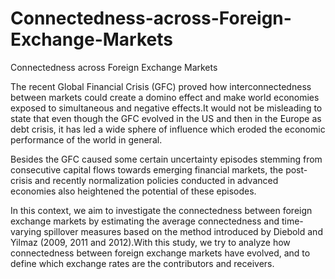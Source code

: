 # Connectedness-across-Foreign-Exchange-Markets
Connectedness across Foreign Exchange Markets

The recent Global Financial Crisis (GFC) proved how interconnectedness between markets could create a domino effect and make world economies exposed to simultaneous and negative 
effects.It would not be misleading to state that even though the GFC evolved in the US and then in the Europe as debt crisis, it has led a wide sphere of influence which eroded 
the economic performance of the world in general.

Besides the GFC caused some certain uncertainty episodes stemming from consecutive capital flows towards emerging financial markets, the post-crisis and recently normalization 
policies conducted in advanced economies also heightened the potential of these episodes.

In this context, we aim to investigate the connectedness between foreign exchange markets by estimating the average connectedness and time-varying spillover measures based on the 
method introduced by Diebold and Yilmaz (2009, 2011 and 2012).With this study, we try to analyze how connectedness between foreign exchange markets have evolved, and to define 
which exchange rates are the contributors and receivers.
